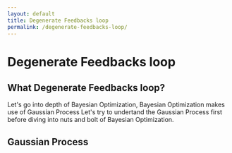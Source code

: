 ```yaml
---
layout: default
title: Degenerate Feedbacks loop
permalink: /degenerate-feedbacks-loop/
---
```


# Degenerate Feedbacks loop

## What Degenerate Feedbacks loop?


Let's go into depth of Bayesian Optimization, Bayesian Optimization makes use of Gaussian Process
Let's try to undertand the Gaussian Process first before diving into nuts and bolt of Bayesian Optimization.

## Gaussian Process

